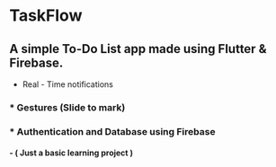 # TaskFlow
## A simple To-Do List app made using Flutter & Firebase. 
* Real - Time notifications
### * Gestures (Slide to mark) 
### * Authentication and Database using Firebase 
#### - ( Just a basic learning project )
